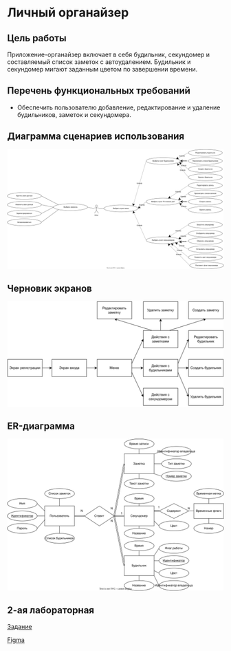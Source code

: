 # Личный органайзер
## Цель работы
Приложение-органайзер включает в себя будильник, секундомер и составляемый список заметок с автоудалением. Будильник и секундомер мигают заданным цветом по завершении времени.

## Перечень функциональных требований
- Обеспечить пользователю добавление, редактирование и удаление будильников, заметок и секундомера.

## Диаграмма сценариев использования
![Лаба-Сценарии использования](%D0%98%D0%B7%D0%BE%D0%B1%D1%80%D0%B0%D0%B6%D0%B5%D0%BD%D0%B8%D1%8F/%D0%9B%D0%B0%D0%B1%D0%B0-%D0%A1%D1%86%D0%B5%D0%BD%D0%B0%D1%80%D0%B8%D0%B8%20%D0%B8%D1%81%D0%BF%D0%BE%D0%BB%D1%8C%D0%B7%D0%BE%D0%B2%D0%B0%D0%BD%D0%B8%D1%8F.svg)

## Черновик экранов
![Черновик экранов](%D0%98%D0%B7%D0%BE%D0%B1%D1%80%D0%B0%D0%B6%D0%B5%D0%BD%D0%B8%D1%8F/uidrafts.svg)

## ER-диаграмма
![Лаба-ER-диаграмма предметной области](%D0%98%D0%B7%D0%BE%D0%B1%D1%80%D0%B0%D0%B6%D0%B5%D0%BD%D0%B8%D1%8F/%D0%9B%D0%B0%D0%B1%D0%B0-ER-%D0%B4%D0%B8%D0%B0%D0%B3%D1%80%D0%B0%D0%BC%D0%BC%D0%B0%20%D0%BF%D1%80%D0%B5%D0%B4%D0%BC%D0%B5%D1%82%D0%BD%D0%BE%D0%B9%20%D0%BE%D0%B1%D0%BB%D0%B0%D1%81%D1%82%D0%B8.svg)

## 2-ая лабораторная
[Задание](https://github.com/izen57/Web/blob/5ead295aa8d69942bbbc2fb2586ca4719f6d141d/%D0%97%D0%B0%D0%B4%D0%B0%D0%BD%D0%B8%D1%8F/WebLab%232.pdf)

[Figma](https://www.figma.com/file/4mOm61NKtNfco7FJhXMUOd/%D0%92%D0%B5%D0%B1?t=q9Q5Q3ILLjE7nu90-1)
